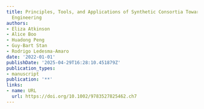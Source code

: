 ```yaml
---
title: Principles, Tools, and Applications of Synthetic Consortia Toward Microbiome
  Engineering
authors:
- Eliza Atkinson
- Alice Boo
- Huadong Peng
- Guy‐Bart Stan
- Rodrigo Ledesma‐Amaro
date: '2022-01-01'
publishDate: '2025-04-29T16:28:10.451879Z'
publication_types:
- manuscript
publication: '**'
links:
- name: URL
  url: https://doi.org/10.1002/9783527825462.ch7
---
```

